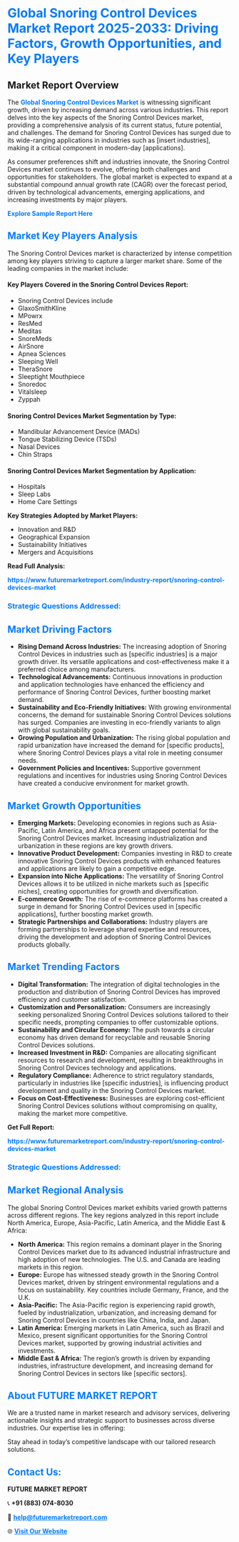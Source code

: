 <h1 style="color: #007BFF;">Global Snoring Control Devices Market Report 2025-2033: Driving Factors, Growth Opportunities, and Key Players</h1>

<section id="overview">
<h2>Market Report Overview</h2>
<p>The <a href="https://www.futuremarketreport.com/industry-report/snoring-control-devices-market" style="color: #007BFF; text-decoration: none;"><strong>Global Snoring Control Devices Market</strong></a> is witnessing significant growth, driven by increasing demand across various industries. This report delves into the key aspects of the Snoring Control Devices market, providing a comprehensive analysis of its current status, future potential, and challenges. The demand for Snoring Control Devices has surged due to its wide-ranging applications in industries such as [insert industries], making it a critical component in modern-day [applications].</p>
<p>As consumer preferences shift and industries innovate, the Snoring Control Devices market continues to evolve, offering both challenges and opportunities for stakeholders. The global market is expected to expand at a substantial compound annual growth rate (CAGR) over the forecast period, driven by technological advancements, emerging applications, and increasing investments by major players.</p>
</section>

<section id="overview">
<p><a href="https://www.futuremarketreport.com/request-sample/reportId=97688" style="color: #007BFF; text-decoration: none;"><strong>Explore Sample Report Here</strong></a></p>
</section>

<section id="key-players">
<h2 style="color: #007BFF;">Market Key Players Analysis</h2>
<p>The Snoring Control Devices market is characterized by intense competition among key players striving to capture a larger market share. Some of the leading companies in the market include:</p>
<h4>Key Players Covered in the Snoring Control Devices Report:</h4>
<ul><li>Snoring Control Devices include</li><li>GlaxoSmithKline</li><li>MPowrx</li><li>ResMed</li><li>Meditas</li><li>SnoreMeds</li><li>AirSnore</li><li>Apnea Sciences</li><li>Sleeping Well</li><li>TheraSnore</li><li>Sleeptight Mouthpiece</li><li>Snoredoc</li><li>Vitalsleep</li><li>Zyppah</li></ul>
<h4>Snoring Control Devices Market Segmentation by Type:</h4>
<ul><li>Mandibular Advancement Device (MADs)</li><li>Tongue Stabilizing Device (TSDs)</li><li>Nasal Devices</li><li>Chin Straps</li></ul>

<h4>Snoring Control Devices Market Segmentation by Application:</h4>
<ul><li>Hospitals</li><li>Sleep Labs</li><li>Home Care Settings</li></ul>
<p><strong>Key Strategies Adopted by Market Players:</strong></p>
<ul>
<li>Innovation and R&D</li>
<li>Geographical Expansion</li>
<li>Sustainability Initiatives</li>
<li>Mergers and Acquisitions</li>
</ul>
</section>

<section>
<p><strong>Read Full Analysis: </strong></p><a href="https://www.futuremarketreport.com/industry-report/snoring-control-devices-market" style="color: #007BFF; text-decoration: none;"><strong>https://www.futuremarketreport.com/industry-report/snoring-control-devices-market</strong></a>
<h3 style="color: #007BFF;">Strategic Questions Addressed:</h3>
</section>

<section id="driving-factors">
<h2 style="color: #007BFF;">Market Driving Factors</h2>
<ul>
<li><strong>Rising Demand Across Industries:</strong> The increasing adoption of Snoring Control Devices in industries such as [specific industries] is a major growth driver. Its versatile applications and cost-effectiveness make it a preferred choice among manufacturers.</li>
<li><strong>Technological Advancements:</strong> Continuous innovations in production and application technologies have enhanced the efficiency and performance of Snoring Control Devices, further boosting market demand.</li>
<li><strong>Sustainability and Eco-Friendly Initiatives:</strong> With growing environmental concerns, the demand for sustainable Snoring Control Devices solutions has surged. Companies are investing in eco-friendly variants to align with global sustainability goals.</li>
<li><strong>Growing Population and Urbanization:</strong> The rising global population and rapid urbanization have increased the demand for [specific products], where Snoring Control Devices plays a vital role in meeting consumer needs.</li>
<li><strong>Government Policies and Incentives:</strong> Supportive government regulations and incentives for industries using Snoring Control Devices have created a conducive environment for market growth.</li>
</ul>
</section>

<section id="growth-opportunities">
<h2 style="color: #007BFF;">Market Growth Opportunities</h2>
<ul>
<li><strong>Emerging Markets:</strong> Developing economies in regions such as Asia-Pacific, Latin America, and Africa present untapped potential for the Snoring Control Devices market. Increasing industrialization and urbanization in these regions are key growth drivers.</li>
<li><strong>Innovative Product Development:</strong> Companies investing in R&D to create innovative Snoring Control Devices products with enhanced features and applications are likely to gain a competitive edge.</li>
<li><strong>Expansion into Niche Applications:</strong> The versatility of Snoring Control Devices allows it to be utilized in niche markets such as [specific niches], creating opportunities for growth and diversification.</li>
<li><strong>E-commerce Growth:</strong> The rise of e-commerce platforms has created a surge in demand for Snoring Control Devices used in [specific applications], further boosting market growth.</li>
<li><strong>Strategic Partnerships and Collaborations:</strong> Industry players are forming partnerships to leverage shared expertise and resources, driving the development and adoption of Snoring Control Devices products globally.</li>
</ul>
</section>

<section id="trending-factors">
<h2 style="color: #007BFF;">Market Trending Factors</h2>
<ul>
<li><strong>Digital Transformation:</strong> The integration of digital technologies in the production and distribution of Snoring Control Devices has improved efficiency and customer satisfaction.</li>
<li><strong>Customization and Personalization:</strong> Consumers are increasingly seeking personalized Snoring Control Devices solutions tailored to their specific needs, prompting companies to offer customizable options.</li>
<li><strong>Sustainability and Circular Economy:</strong> The push towards a circular economy has driven demand for recyclable and reusable Snoring Control Devices solutions.</li>
<li><strong>Increased Investment in R&D:</strong> Companies are allocating significant resources to research and development, resulting in breakthroughs in Snoring Control Devices technology and applications.</li>
<li><strong>Regulatory Compliance:</strong> Adherence to strict regulatory standards, particularly in industries like [specific industries], is influencing product development and quality in the Snoring Control Devices market.</li>
<li><strong>Focus on Cost-Effectiveness:</strong> Businesses are exploring cost-efficient Snoring Control Devices solutions without compromising on quality, making the market more competitive.</li>
</ul>
</section>

<section>
<p><strong>Get Full Report: </strong></p><a href="https://www.futuremarketreport.com/industry-report/snoring-control-devices-market" style="color: #007BFF; text-decoration: none;"><strong>https://www.futuremarketreport.com/industry-report/snoring-control-devices-market</strong></a>
<h3 style="color: #007BFF;">Strategic Questions Addressed:</h3>
</section>


<section id="regional-analysis">
<h2 style="color: #007BFF;">Market Regional Analysis</h2>
<p>The global Snoring Control Devices market exhibits varied growth patterns across different regions. The key regions analyzed in this report include North America, Europe, Asia-Pacific, Latin America, and the Middle East & Africa:</p>
<ul>
<li><strong>North America:</strong> This region remains a dominant player in the Snoring Control Devices market due to its advanced industrial infrastructure and high adoption of new technologies. The U.S. and Canada are leading markets in this region.</li>
<li><strong>Europe:</strong> Europe has witnessed steady growth in the Snoring Control Devices market, driven by stringent environmental regulations and a focus on sustainability. Key countries include Germany, France, and the U.K.</li>
<li><strong>Asia-Pacific:</strong> The Asia-Pacific region is experiencing rapid growth, fueled by industrialization, urbanization, and increasing demand for Snoring Control Devices in countries like China, India, and Japan.</li>
<li><strong>Latin America:</strong> Emerging markets in Latin America, such as Brazil and Mexico, present significant opportunities for the Snoring Control Devices market, supported by growing industrial activities and investments.</li>
<li><strong>Middle East & Africa:</strong> The region’s growth is driven by expanding industries, infrastructure development, and increasing demand for Snoring Control Devices in sectors like [specific sectors].</li>
</ul>
</section>

<footer>
<h2 style="color: #007BFF;">About FUTURE MARKET REPORT</h2>
<p>We are a trusted name in market research and advisory services, delivering actionable insights and strategic support to businesses across diverse industries. Our expertise lies in offering:</p>

<p>Stay ahead in today’s competitive landscape with our tailored research solutions.</p>

<h2 style="color: #007BFF;">Contact Us:</h2>
<p><strong>FUTURE MARKET REPORT</strong></p>
<p>📞 <strong>+91 (883) 074-8030</strong></p>
<p>📧 <strong><a href="mailto:help@futuremarketreport.com" style="color: #007BFF;">help@futuremarketreport.com</a></strong></p>
<p>🌐 <strong><a href="https://www.futuremarketreport.com/" style="color: #007BFF;">Visit Our Website</a></strong></p>
</footer>